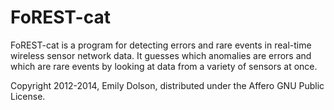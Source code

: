 FoREST-cat
============
FoREST-cat is a program for detecting errors and rare events in real-time 
wireless sensor network data. It guesses which anomalies are errors and
which are rare events by looking at data from a variety of sensors at once.

Copyright 2012-2014, Emily Dolson, distributed under the Affero GNU Public
License.
